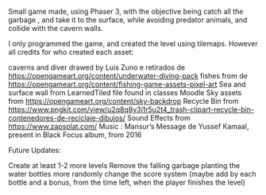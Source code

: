 Small game made, using Phaser 3, with the objective being catch all the garbage , and take it to the surface, while avoiding predator animals,
and collide with the cavern walls.

I only programmed the game,  and created the level using tilemaps.   However all credits for who created each asset:

caverns and diver drawed by Luis Zuno e retirados de https://opengameart.org/content/underwater-diving-pack
fishes from de https://opengameart.org/content/fishing-game-assets-pixel-art
Sea and surface wall from  LearnedTiled file found in classes Moodle
Sky assets from https://opengameart.org/content/sky-backdrop
Recycle Bin from https://www.pngkit.com/view/u2q8q8y3i1r5u2t4_trash-clipart-recycle-bin-contenedores-de-reciclaje-dibujos/
Sound Effects from https://www.zapsplat.com/
Music : Mansur’s Message de Yussef Kamaal, present in Black Focus album, from 2016


Future Updates: 

Create at least 1-2 more levels
Remove the falling garbage 
planting the water bottles more randomly
change the score system (maybe add by each bottle and a bonus, from the time left, when the player finishes the level)
